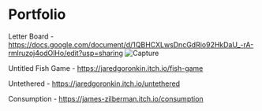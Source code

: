 # Portfolio
Letter Board - https://docs.google.com/document/d/1QBHCXLwsDncGdRio92HkDaU_-rA-rmlruzoj4odOlHo/edit?usp=sharing
![Capture](https://github.com/Tyrizzy/Portfolio/assets/84937548/7b086783-1be4-4c90-a7f1-78f10e72315b)

Untitled Fish Game - https://jaredgoronkin.itch.io/fish-game

Untethered - https://jaredgoronkin.itch.io/untethered

Consumption - https://james-zilberman.itch.io/consumption
